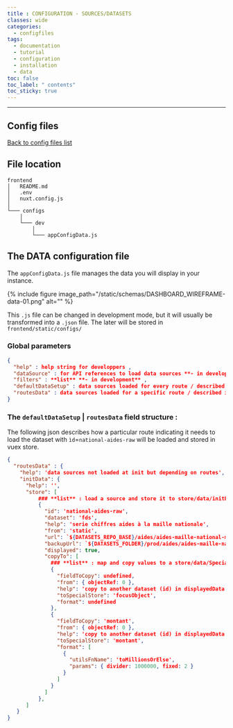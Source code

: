 ```yaml
---
title : CONFIGURATION - SOURCES/DATASETS
classes: wide
categories:
  - configfiles
tags:
  - documentation
  - tutorial
  - configuration
  - installation
  - data
toc: false
toc_label: " contents"
toc_sticky: true
---
```


--------

## Config files

[Back to config files list]({{site.baseurl}}/configuration/config-configs)

## File location

```shell
frontend
│   README.md
│   .env
│   nuxt.config.js
│
└─── configs
    │
    └─── dev
        │
        └─── appConfigData.js

```

## The DATA configuration file

The `appConfigData.js` file manages the data you will display in your instance.

{% include figure image_path="/static/schemas/DASHBOARD_WIREFRAME-data-01.png" alt="" %}

This `.js` file can be changed in development mode, but it will usually be transformed into a `.json` file. The later will be stored in `frontend/static/configs/`


### Global parameters

```json
{
  "help" : help string for developpers ,
  "dataSource" : for API references to load data sources **- in development**  ,
  "filters" : **list** **- in development** ,
  "defaultDataSetup" : data sources loaded for every route / described inn the next part ,
  "routesData" : data sources loaded for a specific route / described in the next paragraph ,
}

```

### The `defaultDataSetup` | `routesData` field structure :

The following json describes how a particular route indicating it needs to load the dataset with 
`ìd`=`national-aides-raw`
will be loaded and stored in vuex store.

```json
{
  "routesData" : {
    "help": 'data sources not loaded at init but depending on routes',
    "initData": {
      "help": '',
      "store": [
          ### **list** : load a source and store it to store/data/initData
          {
            "id": 'national-aides-raw',
            "dataset": 'fds',
            "help": 'serie chiffres aides à la maille nationale',
            "from": 'static',
            "url": `${DATASETS_REPO_BASE}/aides/aides-maille-national-minify.json`,
            "backupUrl": `${DATASETS_FOLDER}/prod/aides/aides-maille-national.json`,
            "displayed": true,
            "copyTo": [
              ### **list** : map and copy values to a store/data/SpecialStore key
              {
                "fieldToCopy": undefined,
                "from": { objectRef: 0 },
                "help": 'copy to another dataset (id) in displayedData | initData',
                "toSpecialStore": 'focusObject',
                "format": undefined
              },
              {
                "fieldToCopy": 'montant',
                "from": { objectRef: 0 },
                "help": 'copy to another dataset (id) in displayedData | initData',
                "toSpecialStore": 'montant',
                "format": [
                  {
                    "utilsFnName": 'toMillionsOrElse',
                    "params": { divider: 1000000, fixed: 2 }
                  }
                ]
              }
            ]
          },
      ]
   }
}

```
